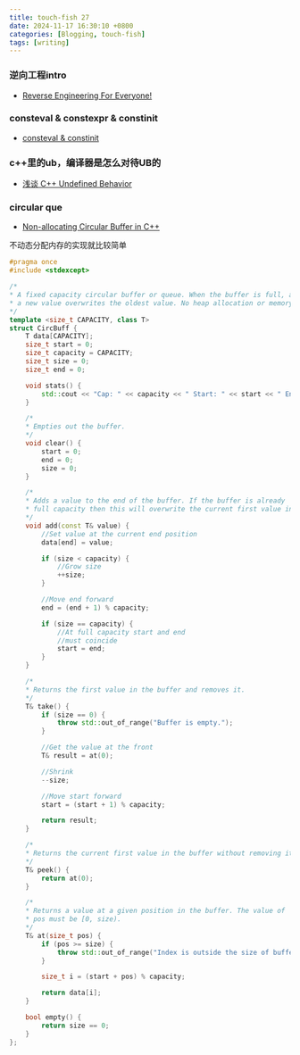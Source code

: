 ```yaml
---
title: touch-fish 27
date: 2024-11-17 16:30:10 +0800
categories: [Blogging, touch-fish]
tags: [writing]
---
```



### 逆向工程intro

+ [Reverse Engineering For Everyone!](https://0xinfection.github.io/reversing/)

### consteval & constexpr & constinit

+ [consteval & constinit](https://zhuanlan.zhihu.com/p/350429113)

### c++里的ub，编译器是怎么对待UB的

+ [浅谈 C++ Undefined Behavior](https://zhuanlan.zhihu.com/p/391088391)

### circular que

+ [Non-allocating Circular Buffer in C++](https://mobiarch.wordpress.com/2024/11/15/non-allocating-circular-buffer-in-c/)

不动态分配内存的实现就比较简单

```cpp
#pragma once
#include <stdexcept>

/*
* A fixed capacity circular buffer or queue. When the buffer is full, adding
* a new value overwrites the oldest value. No heap allocation or memory copy is done.
*/
template <size_t CAPACITY, class T>
struct CircBuff {
    T data[CAPACITY];
    size_t start = 0;
    size_t capacity = CAPACITY;
    size_t size = 0;
    size_t end = 0;

    void stats() {
        std::cout << "Cap: " << capacity << " Start: " << start << " End: " << end << " Sz: " << size << std::endl;
    }

    /*
    * Empties out the buffer.
    */
    void clear() {
        start = 0;
        end = 0;
        size = 0;
    }

    /*
    * Adds a value to the end of the buffer. If the buffer is already
    * full capacity then this will overwrite the current first value in the buffer.
    */
    void add(const T& value) {
        //Set value at the current end position
        data[end] = value;

        if (size < capacity) {
            //Grow size
            ++size;
        }

        //Move end forward
        end = (end + 1) % capacity;

        if (size == capacity) {
            //At full capacity start and end
            //must coincide
            start = end;
        }
    }

    /*
    * Returns the first value in the buffer and removes it.
    */
    T& take() {
        if (size == 0) {
            throw std::out_of_range("Buffer is empty.");
        }

        //Get the value at the front
        T& result = at(0);

        //Shrink
        --size;

        //Move start forward
        start = (start + 1) % capacity;

        return result;
    }

    /*
    * Returns the current first value in the buffer without removing it.
    */
    T& peek() {
        return at(0);
    }

    /*
    * Returns a value at a given position in the buffer. The value of
    * pos must be [0, size).
    */
    T& at(size_t pos) {
        if (pos >= size) {
            throw std::out_of_range("Index is outside the size of buffer.");
        }

        size_t i = (start + pos) % capacity;

        return data[i];
    }

    bool empty() {
        return size == 0;
    }
};
```
